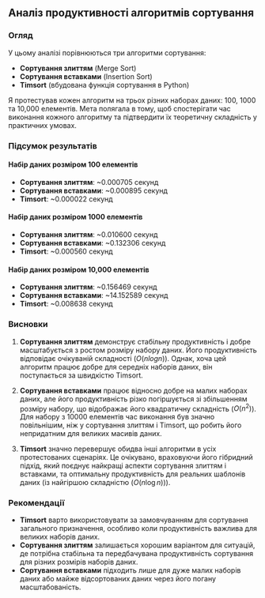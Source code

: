 ## Аналіз продуктивності алгоритмів сортування

### Огляд

У цьому аналізі порівнюються три алгоритми сортування:
- **Сортування злиттям** (Merge Sort)
- **Сортування вставками** (Insertion Sort)
- **Timsort** (вбудована функція сортування в Python)

Я протестував кожен алгоритм на трьох різних наборах даних: 100, 1000 та 10,000 елементів. Мета полягала в тому, щоб спостерігати час виконання кожного алгоритму та підтвердити їх теоретичну складність у практичних умовах.

### Підсумок результатів

#### Набір даних розміром 100 елементів
- **Сортування злиттям**: ~0.000705 секунд
- **Сортування вставками**: ~0.000895 секунд
- **Timsort**: ~0.000022 секунд

#### Набір даних розміром 1000 елементів
- **Сортування злиттям**: ~0.010600 секунд
- **Сортування вставками**: ~0.132306 секунд
- **Timsort**: ~0.000560 секунд

#### Набір даних розміром 10,000 елементів
- **Сортування злиттям**: ~0.156469 секунд
- **Сортування вставками**: ~14.152589 секунд
- **Timsort**: ~0.008638 секунд

### Висновки

1. **Сортування злиттям** демонструє стабільну продуктивність і добре масштабується з ростом розміру набору даних. Його продуктивність відповідає очікуваній складності \($O(n log n)$\). Однак, хоча цей алгоритм працює добре для середніх наборів даних, він поступається за швидкістю Timsort.

2. **Сортування вставками** працює відносно добре на малих наборах даних, але його продуктивність різко погіршується зі збільшенням розміру набору, що відображає його квадратичну складність \($O(n^2)$\). Для набору з 10000 елементів час виконання був значно повільнішим, ніж у сортування злиттям і Timsort, що робить його непридатним для великих масивів даних.

3. **Timsort** значно перевершує обидва інші алгоритми в усіх протестованих сценаріях. Це очікувано, враховуючи його гібридний підхід, який поєднує найкращі аспекти сортування злиттям і вставками, та оптимальну продуктивність для реальних шаблонів даних (із найгіршою складністю \($O(n \log n)$\)).

### Рекомендації

- **Timsort** варто використовувати за замовчуванням для сортування загального призначення, особливо коли продуктивність важлива для великих наборів даних.
- **Сортування злиттям** залишається хорошим варіантом для ситуацій, де потрібна стабільна та передбачувана продуктивність сортування для різних розмірів наборів даних.
- **Сортування вставками** підходить лише для дуже малих наборів даних або майже відсортованих даних через його погану масштабованість.
